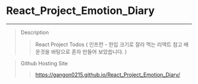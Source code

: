 # React_Project_Emotion_Diary

---

> Description
>
> > React Project Todos ( 인프런 - 한입 크기로 잘라 먹는 리액트 참고 배운것을 바탕으로 혼자 만들어 보았씁니다. )

> Github Hosting Site
>
> > https://gangon0215.github.io/React_Project_Emotion_Diary/
